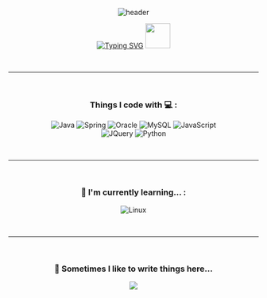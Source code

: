 <div align="center"> 
  
![header](https://capsule-render.vercel.app/api?type=waving&height=240&text=Hi%20there%20👋&fontAlign=75&fontAlignY=40&color=0:CCFFFF,100:0067A3)

</div>

<div align="center">

[![Typing SVG](https://readme-typing-svg.herokuapp.com?font=Fira+Code&size=25&duration=2500&pause=2000&color=000000&background=FFFFFFFF&center=true&multiline=true&width=1000&height=100&lines=WELCOME+TO+MY+PAGE;I'm+Gwang+Hyeok%2C+Fullstack+developer++from+South+Korea;%E3%80%80%E3%80%80%E3%80%80%E3%80%80%E3%80%80;%E3%80%80%E3%80%80%E3%80%80%E3%80%80%E3%80%80)](https://git.io/typing-svg)
<img src="https://emojipedia-us.s3.dualstack.us-west-1.amazonaws.com/thumbs/120/joypixels/340/flag-south-korea_1f1f0-1f1f7.png" width="50" />

<!-- ### Welcome to my page!   

I'm **Gwang Hyeok**
, **Fullstack developer**
from <img src="https://emojipedia-us.s3.dualstack.us-west-1.amazonaws.com/thumbs/120/joypixels/340/flag-south-korea_1f1f0-1f1f7.png" width="15" />
**South Korea** -->

</div>

<br>
<hr>
<br>

<div align="center">

  ### Things I code with :computer: :
  ![Java](https://img.shields.io/badge/java-%23ffa500.svg?style=for-the-badge&logo=java&logoColor=white)
  ![Spring](https://img.shields.io/badge/spring-%23D81159.svg?style=for-the-badge&logo=spring&logoColor=white)
  ![Oracle](https://img.shields.io/badge/Oracle-%2321838?style=for-the-badge&logo=oracle&logoColor=white) 
  ![MySQL](https://img.shields.io/badge/mysql-%238F2D56.svg?style=for-the-badge&logo=mysql&logoColor=white)
  ![JavaScript](https://img.shields.io/badge/javascript-%23e85a71.svg?style=for-the-badge&logo=javascript&logoColor=white) <br>
  ![JQuery](https://img.shields.io/badge/jQuery-%234ea1d3.svg?style=for-the-badge&logo=jQuery&logoColor=white)
  ![Python](https://img.shields.io/badge/Python-%233776AB.svg?style=for-the-badge&logo=Python&logoColor=white) <br>
  
  
</div>

<br>
<hr>
<br>

<div align="center">

  ### 🌱 I'm currently learning... :
  ![Linux](https://img.shields.io/badge/Linux-%23454552.svg?style=for-the-badge&logo=Linux&logoColor=white)

</div>

<br>
<hr>
<br>

<div align="center">

  ### 💬 Sometimes I like to write things here...
  <a href="https://blog.naver.com/blacksocks93/"><img src="https://img.shields.io/badge/-My%20Blog-17bf63?&style=for-the-badge&logo=blog&logoColor=black" /></a>

</div>

<!--
**BlackSocks1993/BlackSocks1993** is a ✨ _special_ ✨ repository because its `README.md` (this file) appears on your GitHub profile.

Here are some ideas to get you started:

- 🔭 I’m currently working on ...
- 🌱 I’m currently learning ...
- 👯 I’m looking to collaborate on ...
- 🤔 I’m looking for help with ...
- 💬 Ask me about ...
- 📫 How to reach me: ...
- 😄 Pronouns: ...
- ⚡ Fun fact: ...
-->
